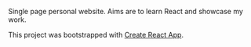 Single page personal website.
Aims are to learn React and showcase my work.

This project was bootstrapped with [Create React App](https://github.com/facebook/create-react-app).
